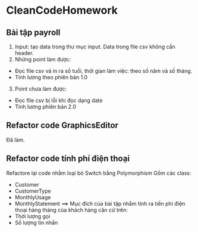# CleanCodeHomework

## Bài tập payroll
1. Input: tạo data trong thư mục input. Data trong file csv không cần header.
2. Những point làm được:
- Đọc file csv và in ra số tuổi, thời gian làm việc: theo số năm và số tháng.
- Tính lương theo phiên bản 1.0
3. Point chưa làm được:
- Đọc file csv bị lỗi khi đọc dạng date
- Tính lương phiên bản 2.0
## Refactor code GraphicsEditor
Đã làm.
## Refactor code tính phí điện thoại
Refactore lại code nhằm loại bỏ Switch bằng Polymorphism
Gồm các class:
- Customer
- CustomerType
- MonthlyUsage
- MonthlyStatement
==> Mục đích của bài tập nhằm tính ra tiền phí điện thoại hàng tháng của khách hàng căn cứ trên:
- Thời lượng gọi
- Số lượng tin nhắn